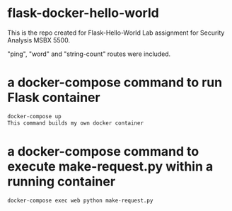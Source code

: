 # flask-docker-hello-world
This is the repo created for Flask-Hello-World Lab assignment for Security Analysis MSBX 5500.

"ping", "word" and "string-count" routes were included.

# a docker-compose command to run Flask container
```bash
docker-compose up
This command builds my own docker container
```

# a docker-compose command to execute make-request.py within a running container
```bash
docker-compose exec web python make-request.py
```
